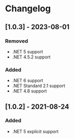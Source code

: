 # Changelog

## [1.0.3] - 2023-08-01

### Removed

- .NET 5 support
- .NET 4.5.2 support

### Added

- .NET 6 support
- .NET Standard 2.1 support
- .NET 4.8 support

## [1.0.2] - 2021-08-24

### Added

- .NET 5 explicit support

